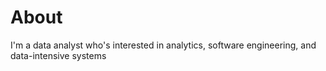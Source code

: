 # About

I'm a data analyst who's interested in analytics, software engineering, and data-intensive systems
